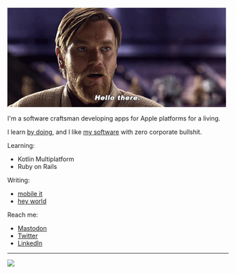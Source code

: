 <p>
<img src="Assets/hello-there.gif" alt="hello there" width="498" height="227" />
</p>

<p>
I'm a software craftsman developing apps for Apple platforms for a living.
</p>
<p>
I learn <a href="https://github.com/libec/ynab-kmp-api" alt="YNAB-KMM-API">by doing<a>, and I like <a href="https://github.com/libec/clipninja" alt="ClipNinja">my software</a> with zero corporate bullshit.
</p>

<p>
  Learning:
</p>
<ul>
<li>Kotlin Multiplatform
<li>Ruby on Rails
</ul>

<p>
  Writing:
</p>
<ul>
<li><a href="https://mobileit.cz/Pages/Search.aspx?k=Libor%20Huspenina">mobile it</a>
<li><a href="https://world.hey.com/libor.huspenina">hey world</a>
</ul>

<p>
  Reach me:
</p>
<ul>
<li><a href="https://iosdev.space/@libec">Mastodon</a>
<li><a href="https://x.com/liborhuspenina">Twitter</a>
<li><a href="https://www.linkedin.com/in/libor-huspenina-41a93671/">LinkedIn</a>
</ul>

<hr />
<p>
<img src="https://img.shields.io/badge/corporate%20bullshit-zero-green">
</p>
